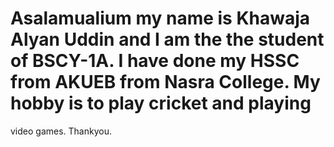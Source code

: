 # Asalamualium my name is Khawaja Alyan Uddin and I am the the student of BSCY-1A. I have done my HSSC from AKUEB from Nasra College. My hobby is to play cricket and playing 
video games.
Thankyou.
